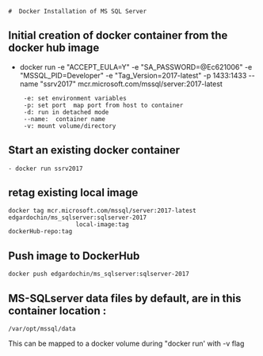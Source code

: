     #  Docker Installation of MS SQL Server     

## Initial creation of docker container from the docker hub image

- docker run -e "ACCEPT_EULA=Y" -e "SA_PASSWORD=@Ec621006" -e "MSSQL_PID=Developer" -e "Tag_Version=2017-latest" -p 1433:1433 --name "ssrv2017" mcr.microsoft.com/mssql/server:2017-latest

       -e: set environment variables
       -p: set port  map port from host to container
       -d: run in detached mode
       --name:  container name
       -v: mount volume/directory


## Start an existing docker container

    - docker run ssrv2017

## retag existing local image
    docker tag mcr.microsoft.com/mssql/server:2017-latest edgardochin/ms_sqlserver:sqlserver-2017
                       local-image:tag                            dockerHub-repo:tag    
## Push image to DockerHub
    docker push edgardochin/ms_sqlserver:sqlserver-2017

## MS-SQLserver data files by default, are in this container location :
    /var/opt/mssql/data  
This can be mapped to a docker volume during "docker run' with -v flag